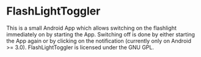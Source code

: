 # FlashLightToggler

This is a small Android App which allows switching on the flashlight immediately
on by starting the App. Switching off is done by either starting the App again
or by clicking on the notification (currently only on Android >= 3.0).
FlashLightToggler is licensed under the GNU GPL.